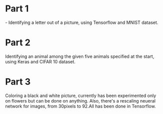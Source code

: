 
<h1> Part 1 </h1>
<p>
- Identifying a letter out of a picture, using Tensorflow and MNIST dataset.
</p>

<h1> Part 2 </h1>
<p>
Identifying an animal among the given five animals specified at the start, using Keras and CIFAR 10 dataset. 
</p>

<h1> Part 3 </h1>
<p>
Coloring a black and white picture, currently has been experimented only on flowers but can be done on anything. Also, there's a rescaling neueral network for images, from 30pixels to 92.All has been done in Tensorflow.
</p>
